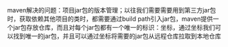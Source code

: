
maven解决的问题：项目jar包的版本管理；以往我们需要需要用到第三方jar包时，获取依赖其他项目的类时，都需要通过build path引入jar包，maven提供一个jar包存放仓库，而且对每个jar包都有一个唯一的标识：坐标，通过坐标我们可以找到唯一的jar包，并且可以通过坐标将需要的jar包从远程仓库拉取到本地仓库
